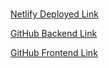 #

[Netlify Deployed Link](https://portfolio-jp30.netlify.app)

[GitHub Backend Link](https://github.com/jpantano30/backend)

[GitHub Frontend Link](https://github.com/jpantano30/frontend)